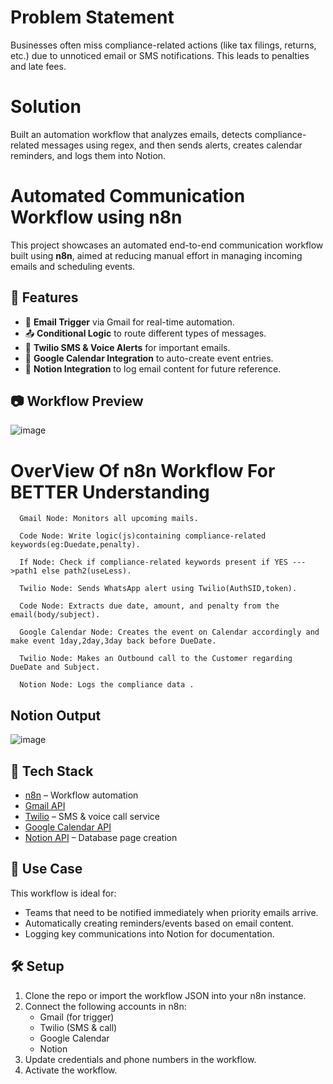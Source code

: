 # Problem Statement

Businesses often miss compliance-related actions (like tax filings, returns, etc.) due to unnoticed email or SMS notifications. This leads to penalties and late fees.

# Solution 

Built an automation workflow that analyzes emails, detects compliance-related messages using regex, and then sends alerts, creates calendar reminders, and logs them into Notion.

# Automated Communication Workflow using n8n

This project showcases an automated end-to-end communication workflow built using **n8n**, aimed at reducing manual effort in managing incoming emails and scheduling events.

## 🚀 Features

- 🔔 **Email Trigger** via Gmail for real-time automation.
- 📤 **Conditional Logic** to route different types of messages.
- 💬 **Twilio SMS & Voice Alerts** for important emails.
- 📅 **Google Calendar Integration** to auto-create event entries.
- 📝 **Notion Integration** to log email content for future reference.

## 📷 Workflow Preview

![image](https://github.com/user-attachments/assets/e75ae133-a03d-4b38-8bb8-7a726549614e)

   # OverView Of n8n Workflow For BETTER Understanding

      Gmail Node: Monitors all upcoming mails.

      Code Node: Write logic(js)containing compliance-related keywords(eg:Duedate,penalty).

      If Node: Check if compliance-related keywords present if YES --->path1 else path2(useLess).

      Twilio Node: Sends WhatsApp alert using Twilio(AuthSID,token).

      Code Node: Extracts due date, amount, and penalty from the email(body/subject).

      Google Calendar Node: Creates the event on Calendar accordingly and make event 1day,2day,3day back before DueDate.

      Twilio Node: Makes an Outbound call to the Customer regarding DueDate and Subject.

      Notion Node: Logs the compliance data .


## Notion Output

![image](https://github.com/user-attachments/assets/d90d0651-b60e-43c5-9d5d-ca69745ff2a3)


## 🔧 Tech Stack

- [n8n](https://n8n.io/) – Workflow automation
- [Gmail API](https://developers.google.com/gmail/api)
- [Twilio](https://www.twilio.com/) – SMS & voice call service
- [Google Calendar API](https://developers.google.com/calendar)
- [Notion API](https://developers.notion.com/) – Database page creation

## 📌 Use Case

This workflow is ideal for:
- Teams that need to be notified immediately when priority emails arrive.
- Automatically creating reminders/events based on email content.
- Logging key communications into Notion for documentation.

## 🛠️ Setup

1. Clone the repo or import the workflow JSON into your n8n instance.
2. Connect the following accounts in n8n:
   - Gmail (for trigger)
   - Twilio (SMS & call)
   - Google Calendar
   - Notion
3. Update credentials and phone numbers in the workflow.
4. Activate the workflow.




